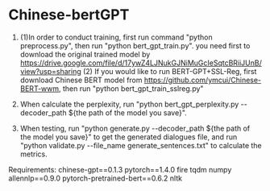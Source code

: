 # Chinese-bertGPT 

1. (1)In order to conduct training, first run command "python preprocess.py", then run "python bert_gpt_train.py".
you need first to download the original trained model by https://drive.google.com/file/d/17ywZ4LJNukGJNiMuGcIeSqtcBRiiJUnB/view?usp=sharing
(2) If you would like to run BERT-GPT+SSL-Reg, first download Chinese BERT model from https://github.com/ymcui/Chinese-BERT-wwm, then run "python bert_gpt_train_sslreg.py"

2. When calculate the perplexity, run "python bert_gpt_perplexity.py --decoder_path ${the path of the model you save}".

3. When testing, run "python generate.py --decoder_path ${the path of the model you save}" to get the generated dialogues file,
and run "python validate.py --file_name generate_sentences.txt" to calculate the metrics.

Requirements:
chinese-gpt==0.1.3
pytorch==1.4.0
fire
tqdm
numpy
allennlp==0.9.0
pytorch-pretrained-bert==0.6.2
nltk
